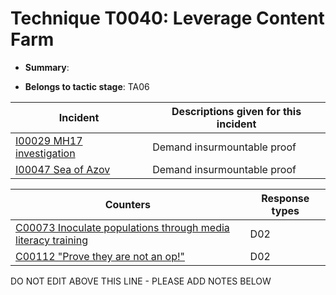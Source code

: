 # Technique T0040: Leverage Content Farm

* **Summary**: 

* **Belongs to tactic stage**: TA06


| Incident | Descriptions given for this incident |
| -------- | -------------------- |
| [I00029 MH17 investigation](../generated_pages/incidents/I00029.md) | Demand insurmountable proof |
| [I00047 Sea of Azov](../generated_pages/incidents/I00047.md) | Demand insurmountable proof |



| Counters | Response types |
| -------- | -------------- |
| [C00073 Inoculate populations through media literacy training](../generated_pages/counters/C00073.md) | D02 |
| [C00112 "Prove they are not an op!"](../generated_pages/counters/C00112.md) | D02 |


DO NOT EDIT ABOVE THIS LINE - PLEASE ADD NOTES BELOW